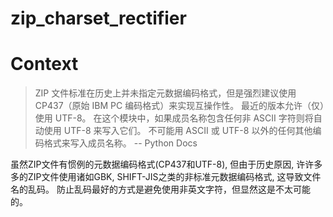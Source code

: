 # zip_charset_rectifier

# Context
> ZIP 文件标准在历史上并未指定元数据编码格式，但是强烈建议使用 CP437（原始 IBM PC 编码格式）来实现互操作性。 最近的版本允许（仅）使用 UTF-8。 在这个模块中，如果成员名称包含任何非 ASCII 字符则将自动使用 UTF-8 来写入它们。 不可能用 ASCII 或 UTF-8 以外的任何其他编码格式来写入成员名称。
> -- Python Docs

虽然ZIP文件有惯例的元数据编码格式(CP437和UTF-8), 但由于历史原因, 许许多多的ZIP文件使用诸如GBK, SHIFT-JIS之类的非标准元数据编码格式, 这导致文件名的乱码。
防止乱码最好的方式是避免使用非英文字符，但显然这是不太可能的。
